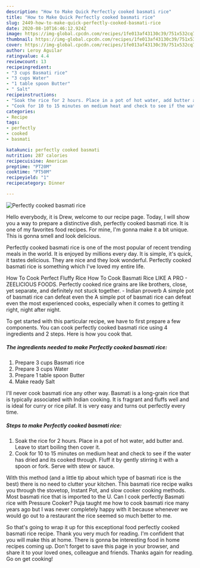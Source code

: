 ```yaml
---
description: "How to Make Quick Perfectly cooked basmati rice"
title: "How to Make Quick Perfectly cooked basmati rice"
slug: 2449-how-to-make-quick-perfectly-cooked-basmati-rice
date: 2020-08-10T16:46:12.924Z
image: https://img-global.cpcdn.com/recipes/1fe013af43130c39/751x532cq70/perfectly-cooked-basmati-rice-recipe-main-photo.jpg
thumbnail: https://img-global.cpcdn.com/recipes/1fe013af43130c39/751x532cq70/perfectly-cooked-basmati-rice-recipe-main-photo.jpg
cover: https://img-global.cpcdn.com/recipes/1fe013af43130c39/751x532cq70/perfectly-cooked-basmati-rice-recipe-main-photo.jpg
author: Leroy Aguilar
ratingvalue: 4.4
reviewcount: 13
recipeingredient:
- "3 cups Basmati rice"
- "3 cups Water"
- "1 table spoon Butter"
- " Salt"
recipeinstructions:
- "Soak the rice for 2 hours. Place in a pot of hot water, add butter and. Leave to start boiling then cover it."
- "Cook for 10 to 15 minutes on medium heat and check to see if the water has dried and its cooked through. Fluff it by gently stirring it with a spoon or fork. Serve with stew or sauce."
categories:
- Recipe
tags:
- perfectly
- cooked
- basmati

katakunci: perfectly cooked basmati 
nutrition: 287 calories
recipecuisine: American
preptime: "PT20M"
cooktime: "PT50M"
recipeyield: "1"
recipecategory: Dinner

---
```



![Perfectly cooked basmati rice](https://img-global.cpcdn.com/recipes/1fe013af43130c39/751x532cq70/perfectly-cooked-basmati-rice-recipe-main-photo.jpg)

Hello everybody, it is Drew, welcome to our recipe page. Today, I will show you a way to prepare a distinctive dish, perfectly cooked basmati rice. It is one of my favorites food recipes. For mine, I'm gonna make it a bit unique. This is gonna smell and look delicious.

Perfectly cooked basmati rice is one of the most popular of recent trending meals in the world. It is enjoyed by millions every day. It is simple, it's quick, it tastes delicious. They are nice and they look wonderful. Perfectly cooked basmati rice is something which I've loved my entire life.

How To Cook Perfect Fluffy Rice How To Cook Basmati Rice LIKE A PRO - ZEELICIOUS FOODS. Perfectly cooked rice grains are like brothers, close, yet separate, and definitely not stuck together. - Indian proverb A simple pot of basmati rice can defeat even the A simple pot of basmati rice can defeat even the most experienced cooks, especially when it comes to getting it right, night after night.


To get started with this particular recipe, we have to first prepare a few components. You can cook perfectly cooked basmati rice using 4 ingredients and 2 steps. Here is how you cook that.

<!--inarticleads1-->

##### The ingredients needed to make Perfectly cooked basmati rice:

1. Prepare 3 cups Basmati rice
1. Prepare 3 cups Water
1. Prepare 1 table spoon Butter
1. Make ready  Salt


I&#39;ll never cook basmati rice any other way. Basmati is a long-grain rice that is typically associated with Indian cooking. It is fragrant and fluffs well and is ideal for curry or rice pilaf. It is very easy and turns out perfectly every time. 

<!--inarticleads2-->

##### Steps to make Perfectly cooked basmati rice:

1. Soak the rice for 2 hours. Place in a pot of hot water, add butter and. Leave to start boiling then cover it.
1. Cook for 10 to 15 minutes on medium heat and check to see if the water has dried and its cooked through. Fluff it by gently stirring it with a spoon or fork. Serve with stew or sauce.


With this method (and a little tip about which type of basmati rice is the best) there is no need to clutter your kitchen. This basmati rice recipe walks you through the stovetop, Instant Pot, and slow cooker cooking methods. Most basmati rice that is imported to the U. Can I cook perfectly Basmati rice with Pressure Cooker? Puja taught me how to cook basmati rice many years ago but I was never completely happy with it because whenever we would go out to a restaurant the rice seemed so much better to me. 

So that's going to wrap it up for this exceptional food perfectly cooked basmati rice recipe. Thank you very much for reading. I'm confident that you will make this at home. There is gonna be interesting food in home recipes coming up. Don't forget to save this page in your browser, and share it to your loved ones, colleague and friends. Thanks again for reading. Go on get cooking!
